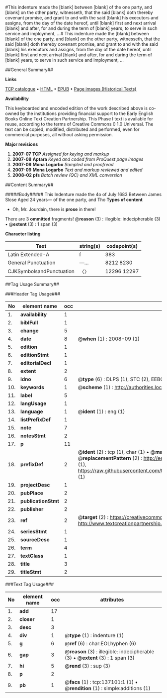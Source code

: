 #This indenture made the [blank] between [blank] of the one party, and [blank] on the other party, witnesseth, that the said [blank] doth thereby covenant promise, and grant to and with the said [blank] his executors and assigns, from the day of the date hereof, until [blank] first and next arrival [blank] and after, for and during the term of [blank] years, to serve in such service and imployment, ...#
This indenture made the [blank] between [blank] of the one party, and [blank] on the other party, witnesseth, that the said [blank] doth thereby covenant promise, and grant to and with the said [blank] his executors and assigns, from the day of the date hereof, until [blank] first and next arrival [blank] and after, for and during the term of [blank] years, to serve in such service and imployment, ...

##General Summary##

**Links**

[TCP catalogue](http://www.ota.ox.ac.uk/tcp/)  • 
[HTML](http://tei.it.ox.ac.uk/tcp/Texts-HTML/free/A95/A95714.html)  • 
[EPUB](http://tei.it.ox.ac.uk/tcp/Texts-EPUB/free/A95/A95714.epub) • 
[Page images (Historical Texts)](https://data.historicaltexts.jisc.ac.uk/view?pubId=eebo-99899795e&pageId=eebo-99899795e-137101-1)

**Availability**

This keyboarded and encoded edition of the
	       work described above is co-owned by the institutions
	       providing financial support to the Early English Books
	       Online Text Creation Partnership. This Phase I text is
	       available for reuse, according to the terms of Creative
	       Commons 0 1.0 Universal. The text can be copied,
	       modified, distributed and performed, even for
	       commercial purposes, all without asking permission.

**Major revisions**

1. __2007-07__ __TCP__ *Assigned for keying and markup*
1. __2007-08__ __Aptara__ *Keyed and coded from ProQuest page images*
1. __2007-09__ __Mona Logarbo__ *Sampled and proofread*
1. __2007-09__ __Mona Logarbo__ *Text and markup reviewed and edited*
1. __2008-02__ __pfs__ *Batch review (QC) and XML conversion*

##Content Summary##

#####Body#####
This Indenture made the 4o of July 1683
Between James Slose Aged 24 years— of the one party, and Tho
**Types of content**

  * Oh, Mr. Jourdain, there is **prose** in there!

There are 3 **ommitted** fragments! 
 @__reason__ (3) : illegible: indecipherable (3)  •  @__extent__ (3) : 1 span (3)

**Character listing**


|Text|string(s)|codepoint(s)|
|---|---|---|
|Latin Extended-A|ſ|383|
|General Punctuation|—…|8212 8230|
|CJKSymbolsandPunctuation|〈〉|12296 12297|

##Tag Usage Summary##

###Header Tag Usage###

|No|element name|occ|attributes|
|---|---|---|---|
|1.|__availability__|1||
|2.|__biblFull__|1||
|3.|__change__|5||
|4.|__date__|8| @__when__ (1) : 2008-09 (1)|
|5.|__edition__|1||
|6.|__editionStmt__|1||
|7.|__editorialDecl__|1||
|8.|__extent__|2||
|9.|__idno__|6| @__type__ (6) : DLPS (1), STC (2), EEBO-CITATION (1), PROQUEST (1), VID (1)|
|10.|__keywords__|1| @__scheme__ (1) : http://authorities.loc.gov/ (1)|
|11.|__label__|5||
|12.|__langUsage__|1||
|13.|__language__|1| @__ident__ (1) : eng (1)|
|14.|__listPrefixDef__|1||
|15.|__note__|7||
|16.|__notesStmt__|2||
|17.|__p__|11||
|18.|__prefixDef__|2| @__ident__ (2) : tcp (1), char (1)  •  @__matchPattern__ (2) : ([0-9\-]+):([0-9IVX]+) (1), (.+) (1)  •  @__replacementPattern__ (2) : http://eebo.chadwyck.com/downloadtiff?vid=$1&page=$2 (1), https://raw.githubusercontent.com/textcreationpartnership/Texts/master/tcpchars.xml#$1 (1)|
|19.|__projectDesc__|1||
|20.|__pubPlace__|2||
|21.|__publicationStmt__|2||
|22.|__publisher__|2||
|23.|__ref__|2| @__target__ (2) : https://creativecommons.org/publicdomain/zero/1.0/ (1), http://www.textcreationpartnership.org/docs/. (1)|
|24.|__seriesStmt__|1||
|25.|__sourceDesc__|1||
|26.|__term__|4||
|27.|__textClass__|1||
|28.|__title__|3||
|29.|__titleStmt__|2||


###Text Tag Usage###

|No|element name|occ|attributes|
|---|---|---|---|
|1.|__add__|17||
|2.|__closer__|1||
|3.|__desc__|3||
|4.|__div__|1| @__type__ (1) : indenture (1)|
|5.|__g__|6| @__ref__ (6) : char:EOLhyphen (6)|
|6.|__gap__|3| @__reason__ (3) : illegible: indecipherable (3)  •  @__extent__ (3) : 1 span (3)|
|7.|__hi__|5| @__rend__ (3) : sup (3)|
|8.|__p__|2||
|9.|__pb__|1| @__facs__ (1) : tcp:137101:1 (1)  •  @__rendition__ (1) : simple:additions (1)|
